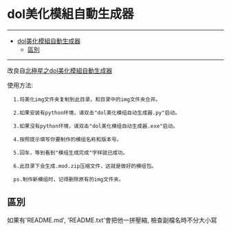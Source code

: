 # dol美化模組自動生成器

---

<!-- @import "[TOC]" {cmd="toc" depthFrom=1 depthTo=6 orderedList=false} -->

<!-- code_chunk_output -->

- [dol美化模組自動生成器](#dol美化模組自動生成器)
  - [區別](#區別)

<!-- /code_chunk_output -->

---

改良自[北極星之dol美化模組自動生成器](https://github.com/cphxj123/Dol-BJX-Mods/tree/main/%E8%87%AA%E5%88%B6%E7%BE%8E%E5%8C%96%E6%A8%A1%E7%BB%84%E7%94%9F%E6%88%90%E5%99%A8)

使用方法:

      1.将美化img文件夹复制到此目录，和目录中的img文件夹合并。

      2.如果安装有python环境，请双击"dol美化模组自动生成器.py"启动。

      3.如果没有python环境，请双击"dol美化模组自动生成器.exe"启动。

      4.按照提示填写你要制作的模组名称和版本号。

      5.回车，等到看到"模组生成完成"字样就已成功。

      6.此目录下会生成.mod.zip压缩文件，这就是做好的模组包。

      ps.制作新模组时，记得删除原有的img文件夹。

## 區別

如果有'README\.md', 'README.txt'會把他一拼壓縮,
檢查副檔名時不分大小寫
